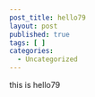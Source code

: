 ```yaml
---
post_title: hello79
layout: post
published: true
tags: [ ]
categories:
  - Uncategorized
---
```

this is hello79
